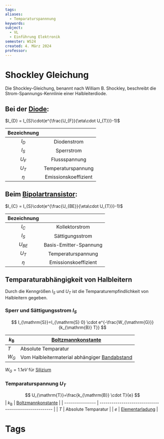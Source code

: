 ```yaml
---
tags: 
aliases:
  - Temparaturspannnung
keywords: 
subject:
  - VL
  - Einführung Elektronik
semester: WS24
created: 4. März 2024
professor:
---
```

 

# Shockley Gleichung

Die Shockley-Gleichung, benannt nach William B. Shockley, beschreibt die Strom-Spannungs-Kennlinie einer Halbleiterdiode.


## Bei der [Diode](../Hardwareentwicklung/Halbleiter/Diode.md):

$I_{D} = I_{S}\cdot(e^{\frac{U_{F}}{\eta\cdot U_{T}}}-1)$

| Bezeichnung |                      |
| :---------: | :------------------: |
|   $I_{D}$   |     Diodenstrom      |
|   $I_{S}$   |      Sperrstrom      |
|   $U_{F}$   |    Flussspannung     |
|   $U_{T}$   |  Temperaturspannung  |
|   $\eta$    | Emissionskoeffizient |

## Beim [Bipolartransistor](../Hardwareentwicklung/Halbleiter/Bipolartransistor.md):

$I_{C} = I_{S}\cdot(e^{\frac{U_{BE}}{\eta\cdot U_{T}}}-1)$

| Bezeichnung |                        |
| :---------: | :--------------------: |
|   $I_{C}$   |     Kollektorstrom     |
|   $I_{S}$   |    Sättigungsstrom     |
|  $U_{BE}$   | Basis-Emitter-Spannung |
|   $U_{T}$   |   Temperaturspannung   |
|   $\eta$    |  Emissionskoeffizient  |

## Temparaturabhängigkeit von Halbleitern

Durch die Kenngrößen $I_{S}$ und $U_{T}$ ist die Temparaturempfindlichkeit von Halbleitern gegeben.

### Sperr und Sättigungsstrom $I_{S}$

$$
I_{\mathrm{S}}=I_{\mathrm{S} 0} \cdot e^{-\frac{W_{\mathrm{G}}}{k_{\mathrm{B}} T}}
$$

| $k_{\mathrm{B}}$ | [Boltzmannkonstante](Konstanten/Boltzmannkonstante.md) |
| ---------------- | ------------------------------------------------------ |
| $T$              | Absolute Temparatur                                    |
| $W_{G}$          | Vom Halbleitermaterial abhängiger [Bandabstand](../Chemie/elektrischer%20Leiter.md)          |

$W_{G}=1.1eV$ für [Silizium](Materialkunde/Silizium.md)

### Temparaturspannung $U_{T}$

$$
U_{\mathrm{T}}=\frac{k_{\mathrm{B}} \cdot T}{e}
$$
| $k_{\mathrm{B}}$ | [Boltzmannkonstante](Konstanten/Boltzmannkonstante.md) |
| ---------------- | ------------------------------------------------------ |
| $T$              | Absolute Temparatur                                    |
| $e$              | [Elementarladung](Konstanten/Elementarladung.md)       |

# Tags